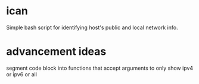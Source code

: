 # ican
Simple bash script for identifying host's public and local network info.

# advancement ideas
segment code block into functions that accept arguments to only show ipv4 or ipv6 or all
